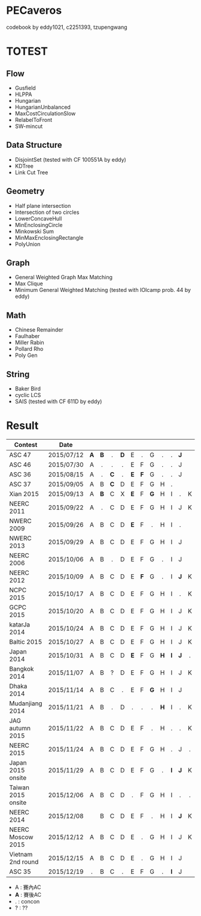 PECaveros
=========

codebook by eddy1021, c2251393, tzupengwang

# TOTEST

## Flow
- Gusfield
- HLPPA
- Hungarian
- HungarianUnbalanced
- MaxCostCirculationSlow
- RelabelToFront
- SW-mincut

## Data Structure
- DisjointSet (tested with CF 100551A by eddy)
- KDTree
- Link Cut Tree

## Geometry
- Half plane intersection
- Intersection of two circles
- LowerConcaveHull
- MinEnclosingCircle
- Minkowski Sum
- MinMaxEnclosingRectangle
- PolyUnion

## Graph
- General Weighted Graph Max Matching
- Max Clique
- Minimum General Weighted Matching (tested with IOIcamp prob. 44 by eddy)

## Math
- Chinese Remainder
- Faulhaber
- Miller Rabin
- Pollard Rho
- Poly Gen

## String
- Baker Bird
- cyclic LCS
- SAIS (tested with CF 611D by eddy)

# Result

| Contest            | Date          |   |   |   |   |   |   |   |   |   |   |   |   |   |
| ------------------ |:-------------:|:-:|:-:|:-:|:-:|:-:|:-:|:-:|:-:|:-:|:-:|:-:|:-:|:-:|
| ASC 47             | 2015/07/12    | **A** | **B** | . | **D** | E | . | G | . | . | **J** |
| ASC 46             | 2015/07/30    | A | . | . | . | E | F | G | . | . | J |
| ASC 36             | 2015/08/15    | A | . | **C** | . | **E** | **F** | G | . | . | J |
| ASC 37             | 2015/09/05    | A | B | **C** | D | E | F | G | H | . |
| Xian 2015          | 2015/09/13    | A | **B** | C | X | **E** | F | **G** | H | I | . | K |
| NEERC 2011         | 2015/09/22    | A | . | C | D | E | F | G | H | I | J | K |
| NWERC 2009         | 2015/09/26    | A | B | C | D | **E** | F | . | H | I | . |
| NWERC 2013         | 2015/09/29    | A | B | C | D | E | F | G | H | I | J |
| NEERC 2006         | 2015/10/06    | A | B | . | D | E | F | G | . | I | J |
| NEERC 2012         | 2015/10/09    | A | B | C | D | E | **F** | G | . | I | **J** | K | **L** |
| NCPC 2015          | 2015/10/17    | A | B | C | D | E | F | G | H | I | . | K |   |
| GCPC 2015          | 2015/10/20    | A | B | C | D | E | F | G | H | I | J | K | . | M |
| katarJa 2014       | 2015/10/24    | A | B | C | D | E | F | G | H | I | J | K | 
| Baltic 2015        | 2015/10/27    | A | B | C | D | E | F | G | H | I | J | K | L |
| Japan 2014         | 2015/10/31    | A | B | C | D | **E** | F | G | **H** | **I** | **J** | . |  |
| Bangkok 2014       | 2015/11/07    | A | B | ? | D | E | F | G | H | I | J | K | L |
| Dhaka 2014         | 2015/11/14    | A | B | C | . | E | F | **G** | H | I | J |   |   |
| Mudanjiang 2014    | 2015/11/21    | A | B | . | D | . | . | . | **H** | I | . | K |   |
| JAG autumn 2015    | 2015/11/22    | A | B | C | D | E | F | . | H | . | . | K |   |
| NEERC 2015         | 2015/11/24    | A | B | C | D | E | F | G | H | . | J | . |   |
| Japan 2015 onsite  | 2015/11/29    | A | B | C | D | E | F | G | . | **I** | **J** | K |   |
| Taiwan 2015 onsite | 2015/12/06    | A | B | C | D | . | F | G | H | I | . | . | . |
| NEERC 2014         | 2015/12/08    |   | B | C | D | E | F | . | H | I | **J** | K | L | . |
| NEERC Moscow 2015  | 2015/12/12    | A | B | C | D | E | . | G | H | I | J | K | . |   |
| Vietnam 2nd round  | 2015/12/15    | A | B | C | D | E | . | G | H | I | J |   |   |   |
| ASC 35             | 2015/12/19    | . | B | C | . | E | F | G | . | **I** | J |

- A : 賽內AC  
- **A** : 賽後AC
- . : concon
- ? : ??
